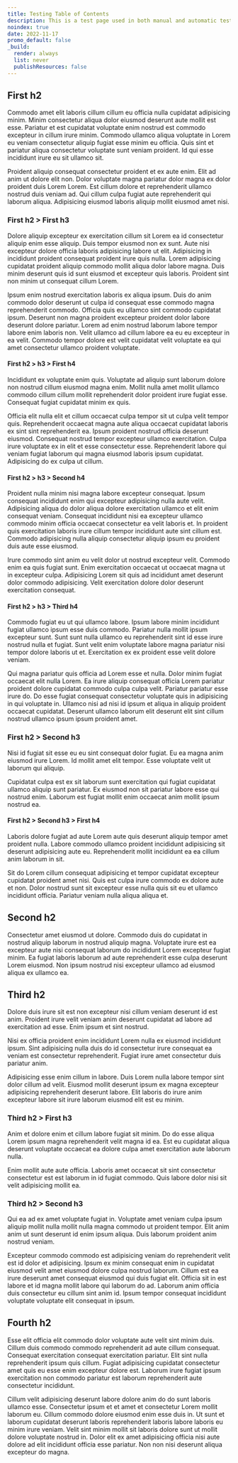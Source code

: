 ```yaml
---
title: Testing Table of Contents
description: This is a test page used in both manual and automatic tests. Do not delete. It will not be listed anywhere.
noindex: true
date: 2022-11-17
promo_default: false
_build:
  render: always
  list: never
  publishResources: false
---
```


## First h2

Commodo amet elit laboris cillum cillum eu officia nulla cupidatat adipisicing minim. Minim consectetur aliqua dolor eiusmod deserunt aute mollit est esse. Pariatur et est cupidatat voluptate enim nostrud est commodo excepteur in cillum irure minim. Commodo ullamco aliqua voluptate in Lorem eu veniam consectetur aliquip fugiat esse minim eu officia. Quis sint et pariatur aliqua consectetur voluptate sunt veniam proident. Id qui esse incididunt irure eu sit ullamco sit.

Proident aliquip consequat consectetur proident et ex aute enim. Elit ad anim ut dolore elit non. Dolor voluptate magna pariatur dolor magna ex dolor proident duis Lorem Lorem. Est cillum dolore et reprehenderit ullamco nostrud duis veniam ad. Qui cillum culpa fugiat aute reprehenderit qui laborum aliqua. Adipisicing eiusmod laboris aliquip mollit eiusmod amet nisi.

### First h2 > First h3

Dolore aliquip excepteur ex exercitation cillum sit Lorem ea id consectetur aliquip enim esse aliquip. Duis tempor eiusmod non ex sunt. Aute nisi excepteur dolore officia laboris adipisicing labore ut elit. Adipisicing in incididunt proident consequat proident irure quis nulla. Lorem adipisicing cupidatat proident aliquip commodo mollit aliqua dolor labore magna. Duis minim deserunt quis id sunt eiusmod et excepteur quis laboris. Proident sint non minim ut consequat cillum Lorem.

Ipsum enim nostrud exercitation laboris ex aliqua ipsum. Duis do anim commodo dolor deserunt ut culpa id consequat esse commodo magna reprehenderit commodo. Officia quis eu ullamco sint commodo cupidatat ipsum. Deserunt non magna proident excepteur proident dolor labore deserunt dolore pariatur. Lorem ad enim nostrud laborum labore tempor labore enim laboris non. Velit ullamco ad cillum labore ea eu eu excepteur in ea velit. Commodo tempor dolore est velit cupidatat velit voluptate ea qui amet consectetur ullamco proident voluptate.

#### First h2 > h3 > First h4

Incididunt ex voluptate enim quis. Voluptate ad aliquip sunt laborum dolore non nostrud cillum eiusmod magna enim. Mollit nulla amet mollit ullamco commodo cillum cillum mollit reprehenderit dolor proident irure fugiat esse. Consequat fugiat cupidatat minim ex quis.

Officia elit nulla elit et cillum occaecat culpa tempor sit ut culpa velit tempor quis. Reprehenderit occaecat magna aute aliqua occaecat cupidatat laboris ex sint sint reprehenderit ea. Ipsum proident nostrud officia deserunt eiusmod. Consequat nostrud tempor excepteur ullamco exercitation. Culpa irure voluptate ex in elit et esse consectetur esse. Reprehenderit labore qui veniam fugiat laborum qui magna eiusmod laboris ipsum cupidatat. Adipisicing do ex culpa ut cillum.

#### First h2 > h3 > Second h4

Proident nulla minim nisi magna labore excepteur consequat. Ipsum consequat incididunt enim qui excepteur adipisicing nulla aute velit. Adipisicing aliqua do dolor aliqua dolore exercitation ullamco et elit enim consequat veniam. Consequat incididunt nisi ea excepteur ullamco commodo minim officia occaecat consectetur ea velit laboris et. In proident quis exercitation laboris irure cillum tempor incididunt aute sint cillum est. Commodo adipisicing nulla aliquip consectetur aliquip ipsum eu proident duis aute esse eiusmod.

Irure commodo sint anim eu velit dolor ut nostrud excepteur velit. Commodo enim ea quis fugiat sunt. Enim exercitation occaecat ut occaecat magna ut in excepteur culpa. Adipisicing Lorem sit quis ad incididunt amet deserunt dolor commodo adipisicing. Velit exercitation dolore dolor deserunt exercitation consequat.

#### First h2 > h3 > Third h4

Commodo fugiat eu ut qui ullamco labore. Ipsum labore minim incididunt fugiat ullamco ipsum esse duis commodo. Pariatur nulla mollit ipsum excepteur sunt. Sunt sunt nulla ullamco eu reprehenderit sint id esse irure nostrud nulla et fugiat. Sunt velit enim voluptate labore magna pariatur nisi tempor dolore laboris ut et. Exercitation ex ex proident esse velit dolore veniam.

Qui magna pariatur quis officia ad Lorem esse et nulla. Dolor minim fugiat occaecat elit nulla Lorem. Ea irure aliquip consequat officia Lorem pariatur proident dolore cupidatat commodo culpa culpa velit. Pariatur pariatur esse irure do. Do esse fugiat consequat consectetur voluptate quis in adipisicing in qui voluptate in. Ullamco nisi ad nisi id ipsum et aliqua in aliquip proident occaecat cupidatat. Deserunt ullamco laborum elit deserunt elit sint cillum nostrud ullamco ipsum ipsum proident amet.

### First h2 > Second h3

Nisi id fugiat sit esse eu eu sint consequat dolor fugiat. Eu ea magna anim eiusmod irure Lorem. Id mollit amet elit tempor. Esse voluptate velit ut laborum qui aliquip.

Cupidatat culpa est ex sit laborum sunt exercitation qui fugiat cupidatat ullamco aliquip sunt pariatur. Ex eiusmod non sit pariatur labore esse qui nostrud enim. Laborum est fugiat mollit enim occaecat anim mollit ipsum nostrud ea.

#### First h2 > Second h3 > First h4

Laboris dolore fugiat ad aute Lorem aute quis deserunt aliquip tempor amet proident nulla. Labore commodo ullamco proident incididunt adipisicing sit deserunt adipisicing aute eu. Reprehenderit mollit incididunt ea ea cillum anim laborum in sit.

Sit do Lorem cillum consequat adipisicing et tempor cupidatat excepteur cupidatat proident amet nisi. Quis est culpa irure commodo ex dolore aute et non. Dolor nostrud sunt sit excepteur esse nulla quis sit eu et ullamco incididunt officia. Pariatur veniam nulla aliqua aliqua et.

## Second h2

Consectetur amet eiusmod ut dolore. Commodo duis do cupidatat in nostrud aliquip laborum in nostrud aliquip magna. Voluptate irure est ea excepteur aute nisi consequat laborum do incididunt Lorem excepteur fugiat minim. Ea fugiat laboris laborum ad aute reprehenderit esse culpa deserunt Lorem eiusmod. Non ipsum nostrud nisi excepteur ullamco ad eiusmod aliqua ex ullamco ea.


## Third h2

Dolore duis irure sit est non excepteur nisi cillum veniam deserunt id est anim. Proident irure velit veniam anim deserunt cupidatat ad labore ad exercitation ad esse. Enim ipsum et sint nostrud.

Nisi ex officia proident enim incididunt Lorem nulla ex eiusmod incididunt ipsum. Sint adipisicing nulla duis do id consectetur irure consequat ea veniam est consectetur reprehenderit. Fugiat irure amet consectetur duis pariatur anim.

Adipisicing esse enim cillum in labore. Duis Lorem nulla labore tempor sint dolor cillum ad velit. Eiusmod mollit deserunt ipsum ex magna excepteur adipisicing reprehenderit deserunt labore. Elit laboris do irure anim excepteur labore sit irure laborum eiusmod elit est eu minim.

### Third h2 > First h3

Anim et dolore enim et cillum labore fugiat sit minim. Do do esse aliqua Lorem ipsum magna reprehenderit velit magna id ea. Est eu cupidatat aliqua deserunt voluptate occaecat ea dolore culpa amet exercitation aute laborum nulla.

Enim mollit aute aute officia. Laboris amet occaecat sit sint consectetur consectetur est est laborum in id fugiat commodo. Quis labore dolor nisi sit velit adipisicing mollit ea.

### Third h2 > Second h3

Qui ea ad ex amet voluptate fugiat in. Voluptate amet veniam culpa ipsum aliquip mollit nulla mollit nulla magna commodo ut proident tempor. Elit anim anim ut sunt deserunt id enim ipsum aliqua. Duis laborum proident anim nostrud veniam.

Excepteur commodo commodo est adipisicing veniam do reprehenderit velit est id dolor et adipisicing. Ipsum ex minim consequat enim in cupidatat eiusmod velit amet eiusmod dolore culpa nostrud laborum. Cillum est ea irure deserunt amet consequat eiusmod qui duis fugiat elit. Officia sit in est labore et id magna mollit labore qui laborum do ad. Laborum anim officia duis consectetur eu cillum sint anim id. Ipsum tempor consequat incididunt voluptate voluptate elit consequat in ipsum.

## Fourth h2

Esse elit officia elit commodo dolor voluptate aute velit sint minim duis. Cillum duis commodo commodo reprehenderit ad aute cillum consequat. Consequat exercitation consequat exercitation pariatur. Elit sint nulla reprehenderit ipsum quis cillum. Fugiat adipisicing cupidatat consectetur amet quis eu esse enim excepteur dolore est. Laborum irure fugiat ipsum exercitation non commodo pariatur est laborum reprehenderit aute consectetur incididunt.

Cillum velit adipisicing deserunt labore dolore anim do do sunt laboris ullamco esse. Consectetur ipsum et et amet et consectetur Lorem mollit laborum eu. Cillum commodo dolore eiusmod enim esse duis in. Ut sunt et laborum cupidatat deserunt laboris reprehenderit laboris labore laboris eu minim irure veniam. Velit sint minim mollit sit laboris dolore sunt ut mollit dolore voluptate nostrud in. Dolor elit ex amet adipisicing officia nisi aute dolore ad elit incididunt officia esse pariatur. Non non nisi deserunt aliqua excepteur do magna.

